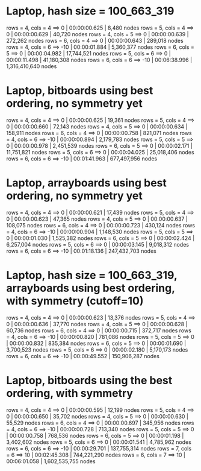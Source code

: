 # Laptop, hash size = 100_663_319

rows = 4, cols = 4 ==>   0 | 00:00:00.625 |                8,480 nodes
rows = 5, cols = 4 ==>   0 | 00:00:00.629 |               40,720 nodes
rows = 4, cols = 5 ==>   0 | 00:00:00.639 |              272,262 nodes
rows = 6, cols = 4 ==>   0 | 00:00:00.643 |              289,018 nodes
rows = 4, cols = 6 ==> -10 | 00:00:01.884 |            5,360,377 nodes
rows = 6, cols = 5 ==>   0 | 00:00:04.982 |           17,744,521 nodes
rows = 5, cols = 6 ==>   0 | 00:00:11.498 |           41,180,308 nodes
rows = 6, cols = 6 ==> -10 | 00:06:38.996 |        1,316,410,640 nodes

# Laptop, bitboards using best ordering, no symmetry yet

rows = 4, cols = 4 ==>   0 | 00:00:00.625 |               19,361 nodes
rows = 5, cols = 4 ==>   0 | 00:00:00.660 |               72,143 nodes
rows = 4, cols = 5 ==>   0 | 00:00:00.634 |              158,911 nodes
rows = 6, cols = 4 ==>   0 | 00:00:00.758 |              821,071 nodes
rows = 4, cols = 6 ==> -10 | 00:00:00.894 |            2,179,783 nodes
rows = 5, cols = 5 ==>   0 | 00:00:00.978 |            2,451,539 nodes
rows = 6, cols = 5 ==>   0 | 00:00:02.171 |           11,751,821 nodes
rows = 5, cols = 6 ==>   0 | 00:00:04.025 |           25,018,406 nodes
rows = 6, cols = 6 ==> -10 | 00:01:41.963 |          677,497,956 nodes

# Laptop, arrayboards using best ordering, no symmetry yet

rows = 4, cols = 4 ==>   0 | 00:00:00.621 |               17,439 nodes
rows = 5, cols = 4 ==>   0 | 00:00:00.623 |               47,365 nodes
rows = 4, cols = 5 ==>   0 | 00:00:00.637 |              108,075 nodes
rows = 6, cols = 4 ==>   0 | 00:00:00.723 |              430,124 nodes
rows = 4, cols = 6 ==> -10 | 00:00:00.904 |            1,148,530 nodes
rows = 5, cols = 5 ==>   0 | 00:00:01.030 |            1,525,382 nodes
rows = 6, cols = 5 ==>   0 | 00:00:02.424 |            6,257,004 nodes
rows = 5, cols = 6 ==>   0 | 00:00:03.145 |            9,018,312 nodes
rows = 6, cols = 6 ==> -10 | 00:01:18.136 |          247,432,703 nodes

# Laptop, hash size = 100_663_319, arrayboards using best ordering, with symmetry (cutoff=10)

rows = 4, cols = 4 ==>   0 | 00:00:00.623 |               13,376 nodes
rows = 5, cols = 4 ==>   0 | 00:00:00.636 |               37,770 nodes
rows = 4, cols = 5 ==>   0 | 00:00:00.628 |               60,736 nodes
rows = 6, cols = 4 ==>   0 | 00:00:00.715 |              372,717 nodes
rows = 4, cols = 6 ==> -10 | 00:00:00.820 |              781,086 nodes
rows = 5, cols = 5 ==>   0 | 00:00:00.832 |              835,384 nodes
rows = 6, cols = 5 ==>   0 | 00:00:01.690 |            3,700,523 nodes
rows = 5, cols = 6 ==>   0 | 00:00:02.180 |            5,170,173 nodes
rows = 6, cols = 6 ==> -10 | 00:00:49.552 |          150,906,287 nodes

# Laptop, bitboards using the best ordering, with symmetry

rows = 4, cols = 4 ==>   0 | 00:00:00.595 |               12,199 nodes
rows = 5, cols = 4 ==>   0 | 00:00:00.650 |               35,702 nodes
rows = 4, cols = 5 ==>   0 | 00:00:00.630 |               55,529 nodes
rows = 6, cols = 4 ==>   0 | 00:00:00.697 |              345,956 nodes
rows = 4, cols = 6 ==> -10 | 00:00:00.728 |              713,340 nodes
rows = 5, cols = 5 ==>   0 | 00:00:00.758 |              768,536 nodes
rows = 6, cols = 5 ==>   0 | 00:00:01.198 |            3,402,602 nodes
rows = 5, cols = 6 ==>   0 | 00:00:01.541 |            4,785,962 nodes
rows = 6, cols = 6 ==> -10 | 00:00:29.701 |          137,755,314 nodes
rows = 7, cols = 6 ==>  10 | 00:02:45.308 |          744,221,290 nodes
rows = 6, cols = 7 ==>  10 | 00:06:01.058 |        1,602,535,755 nodes
